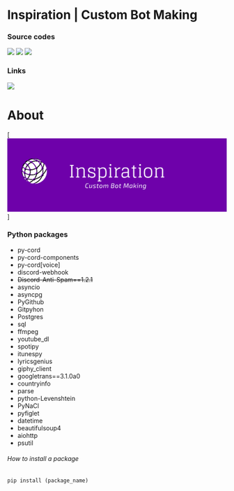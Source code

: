 # Inspiration | Custom Bot Making 
### Source codes
![](https://img.shields.io/github/contributors/ICBM-Official/source-codes)
![](https://img.shields.io/badge/Maintained-Yes-indigo)
![](https://img.shields.io/badge/Contributions-Accepting-indigo)


### Links
[![](https://img.shields.io/badge/Discord-blue)](https://discord.gg/JrhpDWayG3)


# About

[![Banner](img/banner.png)]

### Python packages

* py-cord
* py-cord-components
* py-cord[voice]
* discord-webhook
* ~~Discord-Anti-Spam==1.2.1~~
* asyncio
* asyncpg
* PyGithub
* Gitpyhon
* Postgres
* sql
* ffmpeg
* youtube_dl
* spotipy
* itunespy
* lyricsgenius
* giphy_client
* googletrans==3.1.0a0
* countryinfo
* parse
* python-Levenshtein
* PyNaCl
* pyfiglet
* datetime
* beautifulsoup4
* aiohttp
* psutil

###### How to install a package

```py
pip install (package_name)
```
